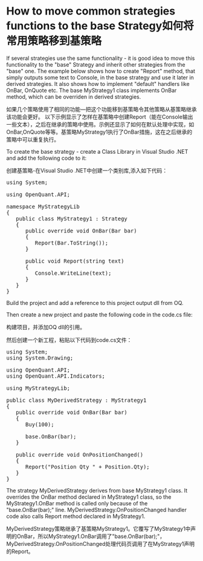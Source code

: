 # How to move common strategies functions to the base Strategy如何将常用策略移到基策略

If several strategies use the same functionality - it is good idea to move this functionality to the "base" 
Strategy and inherit other strategies from the "base" one. The example below shows how to create 
"Report" method, that simply outputs some text to Console, in the base strategy and use it later in 
derived strategies. It also shows how to implement "default" handlers like OnBar, OnQuote etc. The 
base MyStrategy1 class implements OnBar method, which can be overriden in derived strategies. 

如果几个策略使用了相同的功能—把这个功能移到基策略令其他策略从基策略继承该功能会更好。
以下示例显示了怎样在基策略中创建Report（能在Console输出一些文本），之后在继承的策略中使用。示例还显示了如何在默认处理中实现，如OnBar,OnQuote等等。基策略MyStrategy1执行了OnBar措施，这在之后继承的策略中可以重复执行。

To create the base strategy - create a Class Library in Visual Studio .NET and add the following code to 
it:

创建基策略-在Visual Studio .NET中创建一个类别库,添入如下代码： 

<pre>
using System;

using OpenQuant.API;

namespace MyStrategyLib 
{
   public class MyStrategy1 : Strategy
   {
      public override void OnBar(Bar bar)
      {
         Report(Bar.ToString());
      }

      public void Report(string text)
      {
         Console.WriteLine(text);
      }
   }
}
</pre>
Build the project and add a reference to this project output dll from OQ.

Then create a new project and paste the following code in the code.cs file:

构建项目，并添加OQ dll的引用。

然后创建一个新工程，粘贴以下代码到code.cs文件：
 
<pre>
using System;
using System.Drawing;
 
using OpenQuant.API;
using OpenQuant.API.Indicators;

using MyStrategyLib;
 
public class MyDerivedStrategy : MyStrategy1
{
   public override void OnBar(Bar bar)
   {
      Buy(100);
      
      base.OnBar(bar);
   }

   public override void OnPositionChanged()
   {
      Report("Position Qty " + Position.Qty);
   }
}
</pre>
The strategy MyDerivedStrategy derives from base MyStrategy1 class. It overrides the OnBar method 
declared in MyStrategy1 class, so the MyStrategy1.OnBar method is called only because of the 
"base.OnBar(bar);" line. MyDerivedStrategy.OnPositionChanged handler code also calls Report method 
declared in MyStrategy1. 

MyDerivedStrategy策略继承了基策略MyStrategy1。它覆写了MyStrategy1中声明的OnBar，所以MyStrategy1.OnBar调用了"base.OnBar(bar);"， MyDerivedStrategy.OnPositionChanged处理代码页调用了在MyStrategy1声明的Report。
